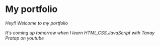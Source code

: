 # **My portfolio**

*Hey!! Welcome to my portfolio*

*It's coming up tomorrow when I learn HTML,CSS,JavaScript with Tanay Pratap on youtube* 

